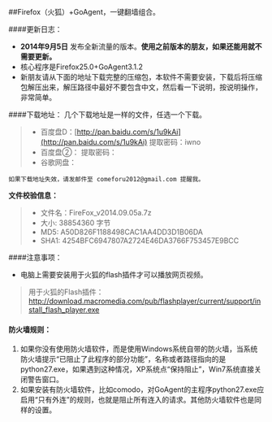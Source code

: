 ##Firefox（火狐）+GoAgent，一键翻墙组合。

####更新日志：
* **2014年9月5日** 发布全新流量的版本。**使用之前版本的朋友，如果还能用就不需要更新。**
* 核心程序是Firefox25.0+GoAgent3.1.2
* 新朋友请从下面的地址下载完整的压缩包，本软件不需要安装，下载后将压缩包解压出来，解压路径中最好不要包含中文，然后看一下说明，按说明操作，非常简单。

####下载地址：
几个下载地址是一样的文件，任选一个下载。
> * 百度盘D：[http://pan.baidu.com/s/1u9kAi](http://pan.baidu.com/s/1u9kAi)  提取密码：iwno
> * 百度盘②：  提取密码：
> * 谷歌网盘：

`如果下载地址失效，请发邮件至 comeforu2012@gmail.com 提醒我。`

**文件校验信息：**

> * 文件名：FireFox_v2014.09.05a.7z
> * 大小: 38854360 字节
> * MD5: A50D826F1188498CAC1AA4DD3D1B06DA
> * SHA1: 4254BFC6947807A2724E46DA3766F753457E9BCC

####注意事项：
* 电脑上需要安装用于火狐的flash插件才可以播放网页视频。
> 用于火狐的Flash插件：http://download.macromedia.com/pub/flashplayer/current/support/install_flash_player.exe

#### 防火墙规则：
1. 如果你没有使用防火墙软件，而是使用Windows系统自带的防火墙，当系统防火墙提示“已阻止了此程序的部分功能”，名称或者路径指向的是python27.exe，如果遇到这种情况，XP系统点“保持阻止”，Win7系统直接关闭警告窗口。
2. 如果安装有防火墙软件，比如comodo，对GoAgent的主程序python27.exe应启用“只有外连”的规则，也就是阻止所有连入的请求。其他防火墙软件也是同样的设置。
